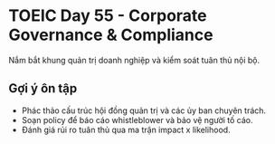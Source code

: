# TOEIC Day 55 - Corporate Governance & Compliance

Nắm bắt khung quản trị doanh nghiệp và kiểm soát tuân thủ nội bộ.

## Gợi ý ôn tập
- Phác thảo cấu trúc hội đồng quản trị và các ủy ban chuyên trách.
- Soạn policy để báo cáo whistleblower và bảo vệ người tố cáo.
- Đánh giá rủi ro tuân thủ qua ma trận impact x likelihood.
